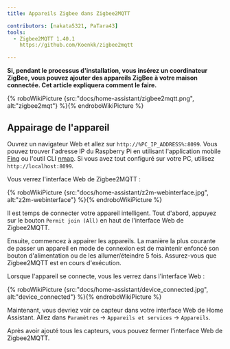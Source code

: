 ```yaml
---
title: Appareils Zigbee dans Zigbee2MQTT

contributors: [nakata5321, PaTara43]
tools:
  - Zigbee2MQTT 1.40.1
    https://github.com/Koenkk/zigbee2mqtt

---
```


**Si, pendant le processus d'installation, vous insérez un coordinateur ZigBee, vous pouvez ajouter des appareils ZigBee à votre maison connectée. Cet article expliquera comment le faire.**

{% roboWikiPicture {src:"docs/home-assistant/zigbee2mqtt.png", alt:"zigbee2mqt"} %}{% endroboWikiPicture %}

## Appairage de l'appareil

Ouvrez un navigateur Web et allez sur `http://%PC_IP_ADDRESS%:8099`. Vous pouvez trouver l'adresse IP du Raspberry Pi en utilisant l'application mobile [Fing](https://www.fing.com/products) ou l'outil CLI [nmap](https://vitux.com/find-devices-connected-to-your-network-with-nmap/). Si vous avez tout configuré sur votre PC, utilisez `http://localhost:8099`.

Vous verrez l'interface Web de Zigbee2MQTT :

{% roboWikiPicture {src:"docs/home-assistant/z2m-webinterface.jpg", alt:"z2m-webinterface"} %}{% endroboWikiPicture %}

Il est temps de connecter votre appareil intelligent.
Tout d'abord, appuyez sur le bouton `Permit join (All)` en haut de l'interface Web de Zigbee2MQTT.

Ensuite, commencez à appairer les appareils. La manière la plus courante de passer un appareil en mode de connexion est de maintenir enfoncé son bouton d'alimentation ou de les allumer/éteindre 5 fois. Assurez-vous que Zigbee2MQTT est en cours d'exécution.

Lorsque l'appareil se connecte, vous les verrez dans l'interface Web :

{% roboWikiPicture {src:"docs/home-assistant/device_connected.jpg", alt:"device_connected"} %}{% endroboWikiPicture %}

Maintenant, vous devriez voir ce capteur dans votre interface Web de Home Assistant. Allez dans `Paramètres` -> `Appareils et services` -> `Appareils`.

Après avoir ajouté tous les capteurs, vous pouvez fermer l'interface Web de Zigbee2MQTT.